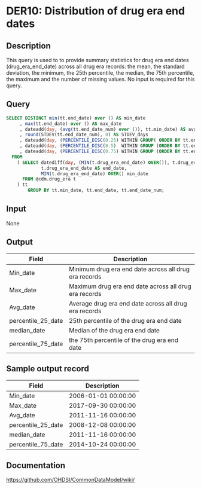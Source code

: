 <!---
Group:drug era
Name:DER10 Distribution of drug era end dates
Author:Patrick Ryan
CDM Version: 5.0
-->

# DER10: Distribution of drug era end dates

## Description
This query is used to to provide summary statistics for drug era end dates (drug_era_end_date) across all drug era records: the mean, the standard deviation, the minimum, the 25th percentile, the median, the 75th percentile, the maximum and the number of missing values. No input is required for this query.

## Query
```sql
SELECT DISTINCT min(tt.end_date) over () AS min_date
     , max(tt.end_date) over () AS max_date
     , dateadd(day, (avg(tt.end_date_num) over ()), tt.min_date) AS avg_date
     , round(STDEV(tt.end_date_num), 0) AS STDEV_days
     , dateadd(day, (PERCENTILE_DISC(0.25) WITHIN GROUP( ORDER BY tt.end_date_num ) over ()), tt.min_date) AS percentile_25_date
     , dateadd(day, (PERCENTILE_DISC(0.5)  WITHIN GROUP (ORDER BY tt.end_date_num ) over ()), tt.min_date) AS median_date
     , dateadd(day, (PERCENTILE_DISC(0.75) WITHIN GROUP (ORDER BY tt.end_date_num ) over ()), tt.min_date) AS percential_75_date
  FROM
    ( SELECT datediff(day, (MIN(t.drug_era_end_date) OVER()), t.drug_era_end_date) AS end_date_num,
             t.drug_era_end_date AS end_date,
             MIN(t.drug_era_end_date) OVER() min_date
      FROM @cdm.drug_era t
    ) tt
        GROUP BY tt.min_date, tt.end_date, tt.end_date_num;
```

## Input

None

## Output

|  Field |  Description |
| --- | --- |
| Min_date | Minimum drug era end date across all drug era records |
| Max_date | Maximum drug era end date across all drug era records |
| Avg_date | Average drug era end date across all drug era records |
| percentile_25_date | 25th percentile of the drug era end date |
| median_date | Median of the drug era end date |
| percentile_75_date | the 75th percentile of the drug era end date |

## Sample output record

|  Field |  Description |
| --- | --- |
| Min_date | 2006-01-01 00:00:00 |
| Max_date | 2017-09-30 00:00:00 |
| Avg_date | 2011-11-16 00:00:00 |
| percentile_25_date | 2008-12-08 00:00:00 |
| median_date | 2011-11-16 00:00:00 |
| percentile_75_date | 2014-10-24 00:00:00 |



## Documentation
https://github.com/OHDSI/CommonDataModel/wiki/
